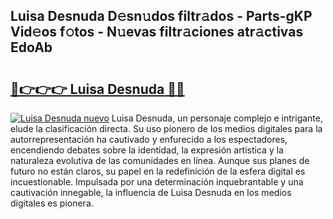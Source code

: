 ## Luisa Desnuda D𝚎sn𝚞dos filtr𝚊dos - Parts-gKP Vid𝚎os f𝚘tos - N𝚞evas filtr𝚊ciones atr𝚊ctivas EdoAb

# <h2><a href="http://mbbdm3.tromn.icu/?c=Luisa+Desnuda">🔗👉👉👉 Luisa Desnuda 🔗🔗</a></h2>

[![Luisa Desnuda nuevo](https://i.imgur.com/pEAQMta.gif)](http://mbbdm3.tromn.icu/?c=Luisa+Desnuda)
Luisa Desnuda, un personaje complejo e intrigante, elude la clasificación directa. Su uso pionero de los medios digitales para la autorrepresentación ha cautivado y enfurecido a los espectadores, encendiendo debates sobre la identidad, la expresión artística y la naturaleza evolutiva de las comunidades en línea. Aunque sus planes de futuro no están claros, su papel en la redefinición de la esfera digital es incuestionable. Impulsada por una determinación inquebrantable y una cautivación innegable, la influencia de Luisa Desnuda en los medios digitales es pionera.
